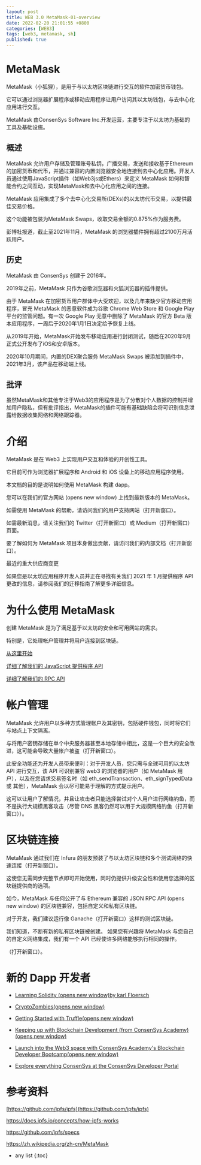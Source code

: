 ```yaml
---
layout: post
title: WEB 3.0 MetaMask-01-overview
date: 2022-02-20 21:01:55 +0800 
categories: [WEB3]
tags: [web3, metamask, sh]
published: true
---
```


# MetaMask

MetaMask（小狐狸），是用于与以太坊区块链进行交互的软件加密货币钱包。

它可以通过浏览器扩展程序或移动应用程序让用户访问其以太坊钱包，与去中心化应用进行交互。

MetaMask 由ConsenSys Software Inc.开发运营，主要专注于以太坊为基础的工具及基础设施。

## 概述

MetaMask 允许用户存储及管理账号私钥，广播交易，发送和接收基于Ethereum的加密货币和代币，并通过兼容的内置浏览器安全地连接到去中心化应用。开发人员通过使用JavaScript插件（如Web3js或Ethers）来定义 MetaMask 如何和智能合约之间互动，实现MetaMask和去中心化应用之间的连接。

MetaMask 应用集成了多个去中心化交易所(DEXs)的以太坊代币交易，以提供最佳交易价格。

这个功能被包装为MetaMask Swaps，收取交易金额的0.875%作为服务费。

彭博社报道，截止至2021年11月，MetaMask 的浏览器插件拥有超过2100万月活跃用户。

## 历史

MetaMask 由 ConsenSys 创建于 2016年。

2019年之前，MetaMask 只作为谷歌浏览器和火狐浏览器的插件提供。

由于 MetaMask 在加密货币用户群体中大受欢迎，以及几年来缺少官方移动应用程序，冒充 MetaMask 的恶意软件成为谷歌 Chrome Web Store 和 Google Play 平台的监管问题。有一次 Google Play 无意中删除了 MetaMask 的官方 Beta 版本应用程序，一周后于2020年1月1日决定给予恢复上线。

从2019年开始，MetaMask开始发布移动应用进行封闭测试，随后在2020年9月正式公开发布了iOS和安卓版本。

2020年10月期间，内置的DEX聚合服务 MetaMask Swaps 被添加到插件中，2021年3月，该产品在移动端上线。

## 批评

虽然MetaMask和其他专注于Web3的应用程序是为了分散对个人数据的控制并增加用户隐私，但有批评指出，MetaMask的插件可能有基础缺陷会将可识别信息泄露给数据收集网络和网络跟踪器。

# 介绍

MetaMask 是在 Web3 上实现用户交互和体验的开创性工具。 

它目前可作为浏览器扩展程序和 Android 和 iOS 设备上的移动应用程序使用。 

本文档的目的是说明如何使用 MetaMask 构建 dapp。

您可以在我们的官方网站 (opens new window) 上找到最新版本的 MetaMask。

如需使用 MetaMask 的帮助，请访问我们的用户支持网站（打开新窗口）。

如需最新消息，请关注我们的 Twitter（打开新窗口）或 Medium（打开新窗口）页面。

要了解如何为 MetaMask 项目本身做出贡献，请访问我们的内部文档（打开新窗口）。

最近的重大供应商变更

如果您是以太坊应用程序开发人员并正在寻找有关我们 2021 年 1 月提供程序 API 更改的信息，请参阅我们的迁移指南了解更多详细信息。

# 为什么使用 MetaMask

创建 MetaMask 是为了满足基于以太坊的安全和可用网站的需求。 

特别是，它处理帐户管理并将用户连接到区块链。

[从这里开始](https://docs.metamask.io/guide/getting-started.html)

[详细了解我们的 JavaScript 提供程序 API](https://docs.metamask.io/guide/ethereum-provider.html)

[详细了解我们的 RPC API](https://docs.metamask.io/guide/rpc-api.html)

# 帐户管理

MetaMask 允许用户以多种方式管理帐户及其密钥，包括硬件钱包，同时将它们与站点上下文隔离。 

与将用户密钥存储在单个中央服务器甚至本地存储中相比，这是一个巨大的安全改进，这可能会导致大量帐户被盗（打开新窗口）。

此安全功能还为开发人员带来便利：对于开发人员，您只需与全球可用的以太坊 API 进行交互，该 API 可识别兼容 web3 的浏览器的用户（如 MetaMask 用户），以及在您请求交易签名时（如 eth_sendTransaction、eth_signTypedData 或 其他），MetaMask 会以尽可能易于理解的方式提示用户。 

这可以让用户了解情况，并且让攻击者只能选择尝试对个人用户进行网络钓鱼，而不是执行大规模黑客攻击（尽管 DNS 黑客仍然可以用于大规模网络钓鱼（打开新窗口））。

# 区块链连接

MetaMask 通过我们在 Infura 的朋友预装了与以太坊区块链和多个测试网络的快速连接（打开新窗口）。 

这使您无需同步完整节点即可开始使用，同时仍提供升级安全性和使用您选择的区块链提供商的选项。

如今，MetaMask 与任何公开了与 Ethereum 兼容的 JSON RPC API (opens new window) 的区块链兼容，包括自定义和私有区块链。 

对于开发，我们建议运行像 Ganache（打开新窗口）这样的测试区块链。

我们知道，不断有新的私有区块链被创建。 如果您有兴趣将 MetaMask 与您自己的自定义网络集成，我们有一个 API 已经使许多网络能够执行相同的操作。 

（打开新窗口）。

# 新的 Dapp 开发者

- [Learning Solidity (opens new window)by karl Floersch](https://karl.tech/learning-solidity-part-1-deploy-a-contract/)

- [CryptoZombies(opens new window)](https://cryptozombies.io/)

- [Getting Started with Truffle(opens new window)](https://www.trufflesuite.com/docs/truffle/quickstart)

- [Keeping up with Blockchain Development (from ConsenSys Academy)(opens new window)](https://github.com/ConsenSys-Academy/Blockchain-Developer-Bootcamp/blob/main/docs/S00-intro/L6-keeping-up/index.md)

- [Launch into the Web3 space with ConsenSys Academy's Blockchain Developer Bootcamp(opens new window)](https://consensys.net/academy/bootcamp/)

- [Explore everything ConsenSys at the ConsenSys Developer Portal](https://consensys.net/developers/)

# 参考资料

[https://github.com/ipfs/ipfs](https://github.com/ipfs/ipfs)

https://docs.ipfs.io/concepts/how-ipfs-works

https://github.com/ipfs/specs

https://zh.wikipedia.org/zh-cn/MetaMask

* any list
{:toc}